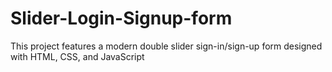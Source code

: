 # Slider-Login-Signup-form
This project features a modern double slider sign-in/sign-up form designed with HTML, CSS, and JavaScript
